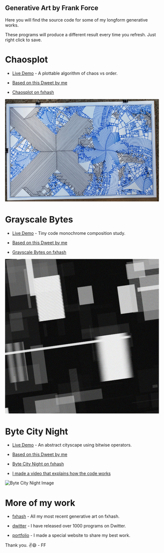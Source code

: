 ## Generative Art by Frank Force

Here you will find the source code for some of my longform generative works.

These programs will produce a different result every time you refresh. Just right click to save.

# Chaosplot

- [Live Demo](https://killedbyapixel.github.io/generative/chaosplot.html) - A plottable algorithm of chaos vs order.

- [Based on this Dweet by me](https://www.dwitter.net/d/24661)

- [Chaosplot on fxhash](https://www.fxhash.xyz/generative/14874)

![Chaosplot Image](/images/chaosplot.jpg)

# Grayscale Bytes

- [Live Demo](https://killedbyapixel.github.io/generative/grayscaleBytes.html) - Tiny code monochrome composition study.

- [Based on this Dweet by me](https://www.dwitter.net/d/24449)

- [Grayscale Bytes on fxhash](https://www.fxhash.xyz/generative/2370)

![Grayscale Bytes Image](/images/grayscaleBytes.jpg)

# Byte City Night

- [Live Demo](https://killedbyapixel.github.io/generative/byteCityNight.html) - An abstract cityscape using bitwise operators.

- [Based on this Dweet by me](https://www.dwitter.net/d/17507)

- [Byte City Night on fxhash](https://www.fxhash.xyz/generative/10914)

- [I made a video that explains how the code works](https://youtu.be/vnx8kI4EcVc)

![Byte City Night Image](/images/byteCityNight.jpg)

# More of my work

- [fxhash](https://www.fxhash.xyz/u/KilledByAPixel) - All my most recent generative art on fxhash.

- [dwitter](https://www.dwitter.net/u/KilledByAPixel) - I have released over 1000 programs on Dwitter.

- [portfolio](https://generative.3d2k.com) - I made a special website to share my best work.

Thank you. ✌️😄 - FF
